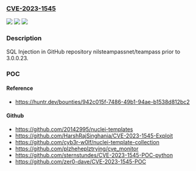 ### [CVE-2023-1545](https://cve.mitre.org/cgi-bin/cvename.cgi?name=CVE-2023-1545)
![](https://img.shields.io/static/v1?label=Product&message=nilsteampassnet%2Fteampass&color=blue)
![](https://img.shields.io/static/v1?label=Version&message=%3C%203.0.0.23%20&color=brighgreen)
![](https://img.shields.io/static/v1?label=Vulnerability&message=CWE-89%20Improper%20Neutralization%20of%20Special%20Elements%20used%20in%20an%20SQL%20Command&color=brighgreen)

### Description

SQL Injection in GitHub repository nilsteampassnet/teampass prior to 3.0.0.23.

### POC

#### Reference
- https://huntr.dev/bounties/942c015f-7486-49b1-94ae-b1538d812bc2

#### Github
- https://github.com/20142995/nuclei-templates
- https://github.com/HarshRajSinghania/CVE-2023-1545-Exploit
- https://github.com/cyb3r-w0lf/nuclei-template-collection
- https://github.com/plzheheplztrying/cve_monitor
- https://github.com/sternstundes/CVE-2023-1545-POC-python
- https://github.com/zer0-dave/CVE-2023-1545-POC

